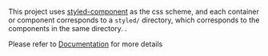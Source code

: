 This project uses [styled-component](https://www.styled-components.com/) as the css scheme, and each container or component corresponds to a `styled/` directory, which corresponds to the components in the same directory. .

Please refer to [Documentation](https://www.styled-components.com/docs) for more details
